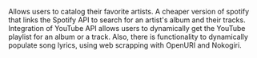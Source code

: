 Allows users to catalog their favorite artists. A cheaper version of spotify that links the Spotify API to search for an artist's album and their tracks. Integration of YouTube API allows users to dynamically get the YouTube playlist for an album or a track. Also, there is functionality to dynamically populate song lyrics, using web scrapping with OpenURI and Nokogiri.
